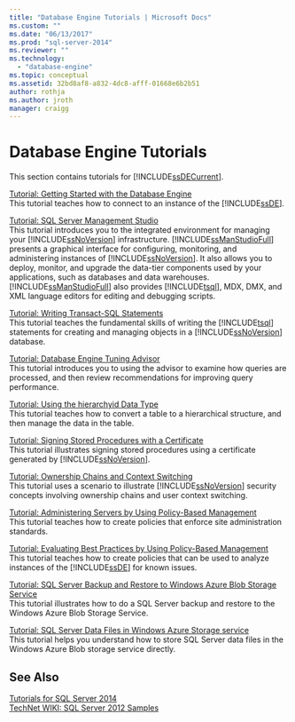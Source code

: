 ```yaml
---
title: "Database Engine Tutorials | Microsoft Docs"
ms.custom: ""
ms.date: "06/13/2017"
ms.prod: "sql-server-2014"
ms.reviewer: ""
ms.technology: 
  - "database-engine"
ms.topic: conceptual
ms.assetid: 32bd8af8-a832-4dc8-afff-01668e6b2b51
author: rothja
ms.author: jroth
manager: craigg
---
```

# Database Engine Tutorials
  This section contains tutorials for [!INCLUDE[ssDECurrent](../includes/ssdecurrent-md.md)].  
  
 [Tutorial: Getting Started with the Database Engine](tutorial-getting-started-with-the-database-engine.md)  
 This tutorial teaches how to connect to an instance of the [!INCLUDE[ssDE](../includes/ssde-md.md)].  
  
 [Tutorial: SQL Server Management Studio](../ssms/tutorials/tutorial-sql-server-management-studio.md)  
 This tutorial introduces you to the integrated environment for managing your [!INCLUDE[ssNoVersion](../includes/ssnoversion-md.md)] infrastructure. [!INCLUDE[ssManStudioFull](../includes/ssmanstudiofull-md.md)] presents a graphical interface for configuring, monitoring, and administering instances of [!INCLUDE[ssNoVersion](../includes/ssnoversion-md.md)]. It also allows you to deploy, monitor, and upgrade the data-tier components used by your applications, such as databases and data warehouses. [!INCLUDE[ssManStudioFull](../includes/ssmanstudiofull-md.md)] also provides [!INCLUDE[tsql](../includes/tsql-md.md)], MDX, DMX, and XML language editors for editing and debugging scripts.  
  
 [Tutorial: Writing Transact-SQL Statements](../t-sql/tutorial-writing-transact-sql-statements.md)  
 This tutorial teaches the fundamental skills of writing the [!INCLUDE[tsql](../includes/tsql-md.md)] statements for creating and managing objects in a [!INCLUDE[ssNoVersion](../includes/ssnoversion-md.md)] database.  
  
 [Tutorial: Database Engine Tuning Advisor](../tools/dta/tutorial-database-engine-tuning-advisor.md)  
 This tutorial introduces you to using the advisor to examine how queries are processed, and then review recommendations for improving query performance.  
  
 [Tutorial: Using the hierarchyid Data Type](tables/tutorial-using-the-hierarchyid-data-type.md)  
 This tutorial teaches how to convert a table to a hierarchical structure, and then manage the data in the table.  
  
 [Tutorial: Signing Stored Procedures with a Certificate](tutorial-signing-stored-procedures-with-a-certificate.md)  
 This tutorial illustrates signing stored procedures using a certificate generated by [!INCLUDE[ssNoVersion](../includes/ssnoversion-md.md)].  
  
 [Tutorial: Ownership Chains and Context Switching](tutorial-ownership-chains-and-context-switching.md)  
 This tutorial uses a scenario to illustrate [!INCLUDE[ssNoVersion](../includes/ssnoversion-md.md)] security concepts involving ownership chains and user context switching.  
  
 [Tutorial: Administering Servers by Using Policy-Based Management](policy-based-management/tutorial-administering-servers-by-using-policy-based-management.md)  
 This tutorial teaches how to create policies that enforce site administration standards.  
  
 [Tutorial: Evaluating Best Practices by Using Policy-Based Management](../tutorials/tutorial-evaluating-best-practices-by-using-policy-based-management.md)  
 This tutorial teaches how to create policies that can be used to analyze instances of the [!INCLUDE[ssDE](../includes/ssde-md.md)] for known issues.  
  
 [Tutorial: SQL Server Backup and Restore to Windows Azure Blob Storage Service](tutorial-sql-server-backup-and-restore-to-azure-blob-storage-service.md)  
 This tutorial illustrates how to do a SQL Server backup and restore to the Windows Azure Blob Storage Service.  
  
 [Tutorial: SQL Server Data Files in Windows Azure Storage service](tutorial-use-azure-blob-storage-service-with-sql-server-2016.md)  
 This tutorial helps you understand how to store SQL Server data files in the Windows Azure Blob storage service directly.  
  
## See Also  
 [Tutorials for SQL Server 2014](../tutorials/tutorials-for-sql-server-2014.md)   
 [TechNet WIKI: SQL Server 2012 Samples](http://go.microsoft.com/fwlink/?linkID=220734)  
  
  
